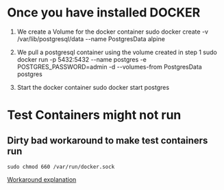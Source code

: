 # Once you have installed DOCKER

1. We create a Volume for the docker container
sudo docker create -v /var/lib/postgresql/data --name PostgresData alpine

2. We pull a postgresql container using the volume created in step 1
sudo docker run -p 5432:5432 --name postgres -e POSTGRES_PASSWORD=admin -d --volumes-from PostgresData postgres

3. Start the docker container
sudo docker start postgres


# Test Containers might not run
## Dirty bad workaround to make test containers run

```
sudo chmod 660 /var/run/docker.sock
```

[Workaround explanation](https://github.com/testcontainers/testcontainers-java/issues/613)

